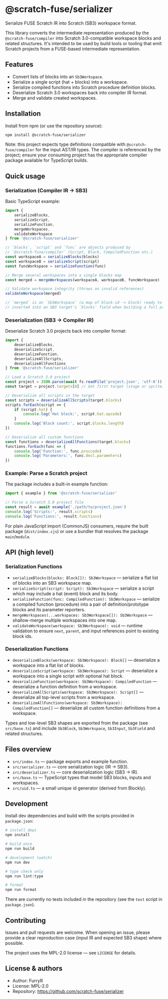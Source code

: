
# @scratch-fuse/serializer

Serialize FUSE Scratch IR into Scratch (SB3) workspace format.

This library converts the intermediate representation produced by the
`@scratch-fuse/compiler` into Scratch 3.0-compatible workspace blocks and
related structures. It's intended to be used by build tools or tooling that
emit Scratch projects from a FUSE-based intermediate representation.

## Features

- Convert lists of blocks into an `Sb3Workspace`.
- Serialize a single script (hat + blocks) into a workspace.
- Serialize compiled functions into Scratch procedure definition blocks.
- Deserialize Scratch 3.0 workspaces back into compiler IR format.
- Merge and validate created workspaces.

## Installation

Install from npm (or use the repository source):

```bash
npm install @scratch-fuse/serializer
```

Note: this project expects type definitions compatible with
`@scratch-fuse/compiler` for the input AST/IR types. The compiler is referenced
by the project; ensure your consuming project has the appropriate compiler
package available for TypeScript builds.

## Quick usage

### Serialization (Compiler IR → SB3)

Basic TypeScript example:

```ts
import {
	serializeBlocks,
	serializeScript,
	serializeFunction,
	mergeWorkspaces,
	validateWorkspace
} from '@scratch-fuse/serializer'

// `blocks`, `script` and `func` are objects produced by
// `@scratch-fuse/compiler` (Script, Block, CompiledFunction etc.)
const workspaceA = serializeBlocks(blocks)
const workspaceB = serializeScript(script)
const funcWorkspace = serializeFunction(func)

// Merge several workspaces into a single blocks map
const merged = mergeWorkspaces(workspaceA, workspaceB, funcWorkspace)

// Validate workspace integrity (throws on invalid references)
validateWorkspace(merged)

// `merged` is an `Sb3Workspace` (a map of block-id -> block) ready to be
// inserted into an SB3 target's `blocks` field when building a full project.
```

### Deserialization (SB3 → Compiler IR)

Deserialize Scratch 3.0 projects back into compiler format:

```ts
import {
	deserializeBlocks,
	deserializeScript,
	deserializeFunction,
	deserializeAllScripts,
	deserializeAllFunctions
} from '@scratch-fuse/serializer'

// Load a Scratch 3.0 project
const project = JSON.parse(await fs.readFile('project.json', 'utf-8'))
const target = project.targets[0] // Get first target (stage or sprite)

// Deserialize all scripts in the target
const scripts = deserializeAllScripts(target.blocks)
scripts.forEach(script => {
	if (script.hat) {
		console.log('Hat block:', script.hat.opcode)
	}
	console.log('Block count:', script.blocks.length)
})

// Deserialize all custom functions
const functions = deserializeAllFunctions(target.blocks)
functions.forEach(func => {
	console.log('Function:', func.proccode)
	console.log('Parameters:', func.decl.parameters)
})
```

### Example: Parse a Scratch project

The package includes a built-in example function:

```ts
import { example } from '@scratch-fuse/serializer'

// Parse a Scratch 3.0 project file
const result = await example('./path/to/project.json')
console.log('Scripts:', result.scripts)
console.log('Functions:', result.functions)
```

For plain JavaScript import (CommonJS) consumers, require the built package
(`dist/index.cjs`) or use a bundler that resolves the package `main`/`module`.

## API (high level)

### Serialization Functions

- `serializeBlocks(blocks: Block[]): Sb3Workspace` — serialize a flat list of
	blocks into an SB3 workspace map.
- `serializeScript(script: Script): Sb3Workspace` — serialize a script which may
	include a hat (event) block and its body.
- `serializeFunction(func: CompiledFunction): Sb3Workspace` — serialize a
	compiled function (procedure) into a pair of definition/prototype blocks and
	its parameter reporters.
- `mergeWorkspaces(...workspaces: Sb3Workspace[]): Sb3Workspace` — shallow-merge
	multiple workspaces into one map.
- `validateWorkspace(workspace: Sb3Workspace): void` — runtime validation to
	ensure `next`, `parent`, and input references point to existing block ids.

### Deserialization Functions

- `deserializeBlocks(workspace: Sb3Workspace): Block[]` — deserialize a workspace
	into a flat list of blocks.
- `deserializeScript(workspace: Sb3Workspace): Script` — deserialize a workspace
	into a single script with optional hat block.
- `deserializeFunction(workspace: Sb3Workspace): CompiledFunction` — deserialize
	a function definition from a workspace.
- `deserializeAllScripts(workspace: Sb3Workspace): Script[]` — deserialize all
	top-level scripts from a workspace.
- `deserializeAllFunctions(workspace: Sb3Workspace): CompiledFunction[]` — 
	deserialize all custom function definitions from a workspace.

Types and low-level SB3 shapes are exported from the package (see `src/base.ts`)
and include `Sb3Block`, `Sb3Workspace`, `Sb3Input`, `Sb3Field` and related
structures.

## Files overview

- `src/index.ts` — package exports and example function.
- `src/serializer.ts` — core serialization logic (IR → SB3).
- `src/deserializer.ts` — core deserialization logic (SB3 → IR).
- `src/base.ts` — TypeScript types that model SB3 blocks, inputs and workspaces.
- `src/uid.ts` — a small unique id generator (derived from Blockly).

## Development

Install dev dependencies and build with the scripts provided in
`package.json`:

```bash
# install deps
npm install

# build once
npm run build

# development (watch)
npm run dev

# type check only
npm run lint:type

# format
npm run format
```

There are currently no tests included in the repository (see the `test`
script in `package.json`).

## Contributing

Issues and pull requests are welcome. When opening an issue, please provide a
clear reproduction case (input IR and expected SB3 shape) where possible.

The project uses the MPL-2.0 license — see `LICENSE` for details.

## License & authors

- Author: FurryR
- License: MPL-2.0
- Repository: https://github.com/scratch-fuse/serializer

